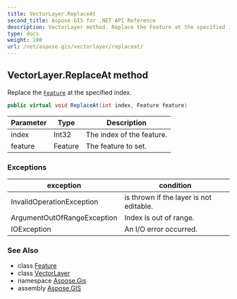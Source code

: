 ```yaml
---
title: VectorLayer.ReplaceAt
second_title: Aspose.GIS for .NET API Reference
description: VectorLayer method. Replace the Feature at the specified index
type: docs
weight: 180
url: /net/aspose.gis/vectorlayer/replaceat/
---
```

## VectorLayer.ReplaceAt method

Replace the [`Feature`](../../feature/) at the specified index.

```csharp
public virtual void ReplaceAt(int index, Feature feature)
```

| Parameter | Type | Description |
| --- | --- | --- |
| index | Int32 | The index of the feature. |
| feature | Feature | The feature to set. |

### Exceptions

| exception | condition |
| --- | --- |
| InvalidOperationException | is thrown if the layer is not editable. |
| ArgumentOutOfRangeException | Index is out of range. |
| IOException | An I/O error occurred. |

### See Also

* class [Feature](../../feature/)
* class [VectorLayer](../)
* namespace [Aspose.Gis](../../vectorlayer/)
* assembly [Aspose.GIS](../../../)


